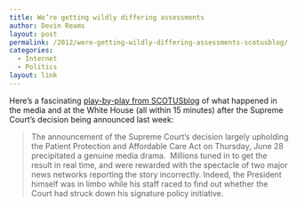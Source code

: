 ```yaml
---
title: We’re getting wildly differing assessments
author: Devin Reams
layout: post
permalink: /2012/were-getting-wildly-differing-assessments-scotusblog/
categories:
  - Internet
  - Politics
layout: link
---
```

Here&#8217;s a fascinating [play-by-play from SCOTUSblog][1] of what happened in the media and at the White House (all within 15 minutes) after the Supreme Court&#8217;s decision being announced last week:

> The announcement of the Supreme Court’s decision largely upholding the Patient Protection and Affordable Care Act on Thursday, June 28 precipitated a genuine media drama.  Millions tuned in to get the result in real time, and were rewarded with the spectacle of two major news networks reporting the story incorrectly. Indeed, the President himself was in limbo while his staff raced to find out whether the Court had struck down his signature policy initiative.

 [1]: http://www.scotusblog.com/2012/07/were-getting-wildly-differing-assessments/